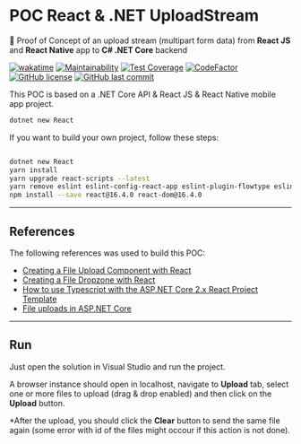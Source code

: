 # POC React & .NET UploadStream

🔬 Proof of Concept of an upload stream (multipart form data) from **React JS** and **React Native** app to **C# .NET Core** backend

[![wakatime](https://wakatime.com/badge/github/GuilhermeStracini/POC-react-dotnet-UploadStream.svg)](https://wakatime.com/badge/github/GuilhermeStracini/POC-react-dotnet-UploadStream)
[![Maintainability](https://api.codeclimate.com/v1/badges/d24885c9abbb02ef99a0/maintainability)](https://codeclimate.com/github/GuilhermeStracini/POC-react-dotnet-UploadStream/maintainability)
[![Test Coverage](https://api.codeclimate.com/v1/badges/d24885c9abbb02ef99a0/test_coverage)](https://codeclimate.com/github/GuilhermeStracini/POC-react-dotnet-UploadStream/test_coverage)
[![CodeFactor](https://www.codefactor.io/repository/github/GuilhermeStracini/POC-react-dotnet-UploadStream/badge)](https://www.codefactor.io/repository/github/GuilhermeStracini/POC-react-dotnet-UploadStream)
[![GitHub license](https://img.shields.io/github/license/GuilhermeStracini/POC-react-dotnet-UploadStream)](https://github.com/GuilhermeStracini/POC-react-dotnet-UploadStream)
[![GitHub last commit](https://img.shields.io/github/last-commit/GuilhermeStracini/POC-react-dotnet-UploadStream)](https://github.com/GuilhermeStracini/POC-react-dotnet-UploadStream)

This POC is based on a .NET Core API & React JS & React Native mobile app project.

```bash
dotnet new React
```
If you want to build your own project, follow these steps:

```bash

dotnet new React
yarn install
yarn upgrade react-scripts --latest
yarn remove eslint eslint-config-react-app eslint-plugin-flowtype eslint-plugin-import eslint-plugin-js-ally eslint-plugin-react babel-eslint
npm install --save react@16.4.0 react-dom@16.4.0
```

---

## References

The following references was used to build this POC:

- [Creating a File Upload Component with React](https://malcoded.com/posts/react-file-upload/#creating-a-new-react-project)
- [Creating a File Dropzone with React](https://malcoded.com/posts/react-dropzone/)
- [How to use Typescript with the ASP.NET Core 2.x React Project Template](https://jonhilton.net/new-aspnet-core-react-project/)
- [File uploads in ASP.NET Core](https://docs.microsoft.com/pt-br/aspnet/core/mvc/models/file-uploads?view=aspnetcore-2.2#uploading-large-files-with-streaming)

---

## Run

Just open the solution in Visual Studio and run the project.

A browser instance should open in localhost, navigate to **Upload** tab, select one or more files to upload (drag & drop enabled) and then click on the **Upload** button.

*After the upload, you should click the **Clear** button to send the same file again (some error with id of the files might occour if this action is not done).
